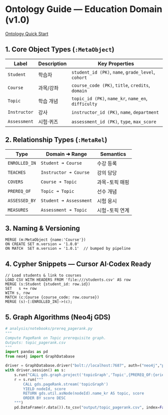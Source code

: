 # Ontology Guide — Education Domain (v1.0)

[Ontology Quick Start](quick_start_ontology.md)

## 1. Core Object Types (`:MetaObject`)
| Label | Description | Key Properties |
|-------|-------------|----------------|
| `Student` | 학습자 | `student_id (PK)`, `name`, `grade_level`, `cohort` |
| `Course`  | 과목/강좌 | `course_code (PK)`, `title`, `credits`, `domain` |
| `Topic`   | 학습 개념 | `topic_id (PK)`, `name_kr`, `name_en`, `difficulty` |
| `Instructor` | 강사 | `instructor_id (PK)`, `name`, `department` |
| `Assessment` | 시험·퀴즈 | `assessment_id (PK)`, `type`, `max_score` |

## 2. Relationship Types (`:MetaRel`)
| Type | Domain ➜ Range | Semantics |
|------|----------------|-----------|
| `ENROLLED_IN` | `Student ➜ Course` | 수강 등록 |
| `TEACHES` | `Instructor ➜ Course` | 강의 담당 |
| `COVERS` | `Course ➜ Topic` | 과목-토픽 매핑 |
| `PREREQ_OF` | `Topic ➜ Topic` | 선수 개념 |
| `ASSESSED_BY` | `Student ➜ Assessment` | 시험 응시 |
| `MEASURES` | `Assessment ➜ Topic` | 시험-토픽 연계 |

## 3. Naming & Versioning
```cypher
MERGE (m:MetaObject {name:'Course'})
ON CREATE SET m.version = '1.0.0'
ON MATCH  SET m.version = '1.0.1'  // bumped by pipeline
```

## 4. Cypher Snippets — Cursor AI·Codex Ready

```cypher
// Load students & link to courses
LOAD CSV WITH HEADERS FROM 'file:///students.csv' AS row
MERGE (s:Student {student_id: row.id})
SET   s += row
WITH s, row
MATCH (c:Course {course_code: row.course})
MERGE (s)-[:ENROLLED_IN]->(c);
```

## 5. Graph Algorithms (Neo4j GDS)

```python
# analysis/notebooks/prereq_pagerank.py
"""
Compute PageRank on Topic prerequisite graph.
Outputs: topic_pagerank.csv
"""
import pandas as pd
from neo4j import GraphDatabase

driver = GraphDatabase.driver("bolt://localhost:7687", auth=("neo4j","pass"))
with driver.session() as s:
    s.run("CALL gds.graph.project('topicGraph','Topic',{PREREQ_OF:{orientation:'NATURAL'}})")
    r = s.run("""
        CALL gds.pageRank.stream('topicGraph')
        YIELD nodeId, score
        RETURN gds.util.asNode(nodeId).name_kr AS topic, score
        ORDER BY score DESC
    """)
    pd.DataFrame(r.data()).to_csv("output/topic_pagerank.csv", index=False)
``` 